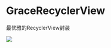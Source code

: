 # GraceRecyclerView
最优雅的RecyclerView封装

[![](https://jitpack.io/v/eaglechu/gracerv.svg)](https://jitpack.io/#eaglechu/gracerv)
